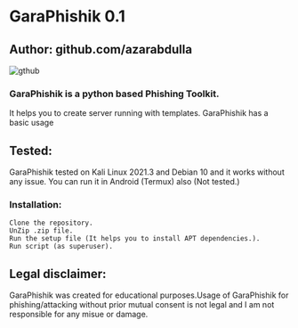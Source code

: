 # GaraPhishik 0.1
## Author: github.com/azarabdulla
![gthub](https://user-images.githubusercontent.com/94136793/141428491-09f658b6-0993-48d8-ab47-066d886ca32b.png)

### GaraPhishik is a python based Phishing Toolkit.

It helps you to create server running with templates.
GaraPhishik has a basic usage

## Tested:
GaraPhishik tested on Kali Linux 2021.3 and Debian 10 and it works without any issue.
You can run it in Android (Termux) also (Not tested.)

### Installation:
```
Clone the repository.
UnZip .zip file.
Run the setup file (It helps you to install APT dependencies.).
Run script (as superuser).
```

## Legal disclaimer:
GaraPhishik was created for educational purposes.Usage of GaraPhishik for phishing/attacking without prior mutual consent is not legal and I am not responsible for any misue or damage.
